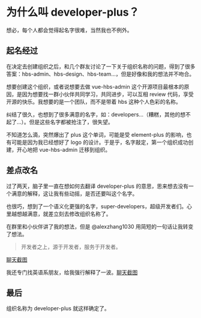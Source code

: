 # 为什么叫 developer-plus？

想必，每个人都会觉得起名字很难，当然我也不例外。

## 起名经过

在决定去创建组织之后，和几个群友讨论了一下关于组织名称的问题，得到了很多答案：hbs-admin、hbs-design、hbs-team...，但是好像和我的想法并不吻合。

想要创建这个组织，或者说想要去做 vue-hbs-admin 这个开源项目最根本的原因，是因为想要找一群小伙伴共同学习，共同进步，可以互相 review 代码，享受开源的快乐。我想要的是一个团队，而不是带着 hbs 这种个人色彩的名称。

纠结了很久，也想到了很多满意的名字，如：developers...（糟糕，其他的想不起了...）。但是这些名字都被抢注了，很失望。

不知道怎么滴，突然爆出了 plus 这个单词，可能是受 element-plus 的影响，也有可能是因为我已经想好了 logo 的设计。于是乎，名字敲定，第一个组织成功创建，开心地把 vue-hbs-admin 迁移到组织。

## 差点改名

过了两天，脑子里一直在想如何去翻译 developer-plus 的意思，思来想去没有一个满意的解释，这让我有些动摇，是否还要叫这个名字。

也很巧，想到了一个语义化更强的名字，super-developers，超级开发者们。心里越想越满意，就差立刻去修改组织名称了。

在群里和小伙伴讲了我的想法，但是 @alexzhang1030 用简短的一句话让我转变了想法。

> 开发者之上，源于开发者，服务于开发者。

[聊天截图](https://github.com/developer-plus/static/blob/main/name-origin-1.jpg)

我还专门找英语系朋友，给我强行解释了一波。[聊天截图](https://github.com/developer-plus/static/blob/main/name-origin-2.jpg)

## 最后

组织名称为 developer-plus 就这样确定了。

